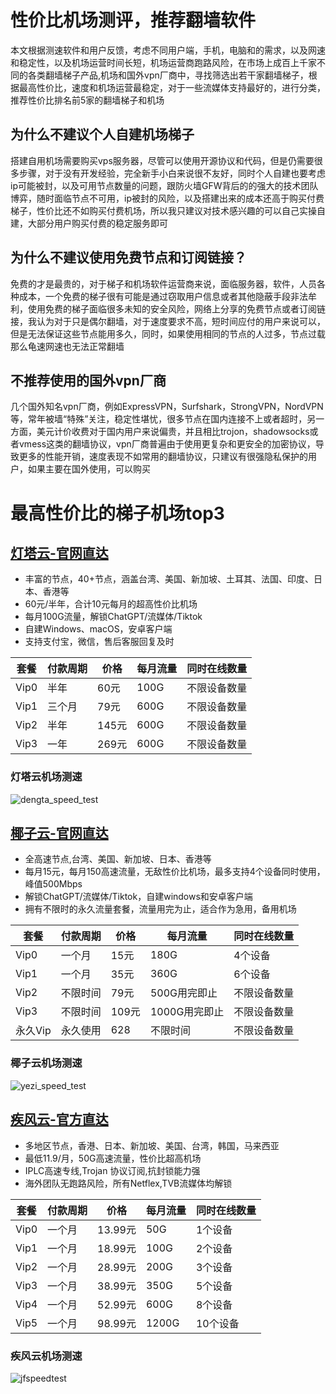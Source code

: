 # 性价比机场测评，推荐翻墙软件

本文根据测速软件和用户反馈，考虑不同用户端，手机，电脑和的需求，以及网速和稳定性，以及机场运营时间长短，机场运营商跑路风险，在市场上成百上千家不同的各类翻墙梯子产品,机场和国外vpn厂商中，寻找筛选出若干家翻墙梯子，根据最高性价比，速度和机场运营最稳定，对于一些流媒体支持最好的，进行分类，推荐性价比排名前5家的翻墙梯子和机场


## 为什么不建议个人自建机场梯子
搭建自用机场需要购买vps服务器，尽管可以使用开源协议和代码，但是仍需要很多步骤，对于没有开发经验，完全新手小白来说很不友好，同时个人自建也要考虑ip可能被封，以及可用节点数量的问题，跟防火墙GFW背后的的强大的技术团队博弈，随时面临节点不可用，ip被封的风险，以及搭建出来的成本还高于购买付费梯子，性价比还不如购买付费机场，所以我只建议对技术感兴趣的可以自己实操自建，大部分用户购买付费的稳定服务即可


## 为什么不建议使用免费节点和订阅链接？
免费的才是最贵的，对于梯子和机场软件运营商来说，面临服务器，软件，人员各种成本，一个免费的梯子很有可能是通过窃取用户信息或者其他隐蔽手段非法牟利，使用免费的梯子面临很多未知的安全风险，网络上分享的免费节点或者订阅链接，我认为对于只是偶尔翻墙，对于速度要求不高，短时间应付的用户来说可以，但是无法保证这些节点能用多久，同时，如果使用相同的节点的人过多，节点过载那么龟速网速也无法正常翻墙

## 不推荐使用的国外vpn厂商
几个国外知名vpn厂商，例如ExpressVPN，Surfshark，StrongVPN，NordVPN等，常年被墙“特殊”关注，稳定性堪忧，很多节点在国内连接不上或者超时，另一方面，美元计价收费对于国内用户来说偏贵，并且相比trojon，shadowsocks或者vmess这类的翻墙协议，vpn厂商普遍由于使用更复杂和更安全的加密协议，导致更多的性能开销，速度表现不如常用的翻墙协议，只建议有很强隐私保护的用户，如果主要在国外使用，可以购买


# 最高性价比的梯子机场top3

## [灯塔云-官网直达](https://dengta.xn--xhq8sm16c5ls.com/#/register?code=i8oxBYbN) 

- 丰富的节点，40+节点，涵盖台湾、美国、新加坡、土耳其、法国、印度、日本、香港等
- 60元/半年，合计10元每月的超高性价比机场
- 每月100G流量，解锁ChatGPT/流媒体/Tiktok
- 自建Windows、macOS，安卓客户端
- 支持支付宝，微信，售后客服回复及时

| 套餐 | 付款周期 | 价格 | 每月流量 | 同时在线数量 |
| --- | --- | --- | --- | --- |
| Vip0 | 半年 | 60元 | 100G | 不限设备数量 |
| Vip1 | 三个月 | 79元 | 600G | 不限设备数量 |
| Vip2 | 半年 | 145元 | 600G | 不限设备数量 |
| Vip3 | 一年 | 269元 | 600G | 不限设备数量 |

### 灯塔云机场测速
![dengta_speed_test](https://github.com/user-attachments/assets/c30c531f-9aa1-4fdb-85ca-137fd815f6a6)


## [椰子云-官网直达](https://coconut.trafficmanager.net/#/register?code=yFRuXrNf)

- 全高速节点,台湾、美国、新加坡、日本、香港等
- 每月15元，每月150高速流量，无敌性价比机场，最多支持4个设备同时使用，峰值500Mbps
- 解锁ChatGPT/流媒体/Tiktok，自建windows和安卓客户端
- 拥有不限时的永久流量套餐，流量用完为止，适合作为急用，备用机场

| 套餐 | 付款周期 | 价格 | 每月流量 | 同时在线数量 |
| --- | --- | --- | --- | --- |
| Vip0 | 一个月 | 15元 | 180G | 4个设备 |
| Vip1 | 一个月 | 35元 | 360G | 6个设备 |
| Vip2 | 不限时间 | 79元 | 500G用完即止 | 不限设备数量 |
| Vip3 | 不限时间 | 109元 | 1000G用完即止 | 不限设备数量 |
| 永久Vip | 永久使用 | 628 | 不限时间 | 不限设备数量 |

### 椰子云机场测速
![yezi_speed_test](https://github.com/user-attachments/assets/25ec5408-f15c-4e70-8e69-b620dcdb19b0)


## [疾风云-官方直达](https://jif44.net/auth/register?code=zm1Z)

- 多地区节点，香港、日本、新加坡、美国、台湾，韩国，马来西亚
- 最低11.9/月，50G高速流量，性价比超高机场
- IPLC高速专线,Trojan 协议订阅,抗封锁能力强
- 海外团队无跑路风险，所有Netflex,TVB流媒体均解锁

| 套餐 | 付款周期 | 价格 | 每月流量 | 同时在线数量 |
| --- | --- | --- | --- | --- |
| Vip0 | 一个月 | 13.99元 | 50G | 1个设备 |
| Vip1 | 一个月 | 18.99元 | 100G | 2个设备 |
| Vip2 | 一个月 | 28.99元 | 200G | 3个设备 |
| Vip3 | 一个月 | 38.99元 | 350G | 5个设备 |
| Vip4 | 一个月 | 52.99元 | 600G | 8个设备 |
| Vip5 | 一个月 | 98.99元 | 1200G | 10个设备 |

### 疾风云机场测速
![jfspeedtest](https://github.com/user-attachments/assets/5c1a937c-2422-406b-8267-69b49e57dd36)
